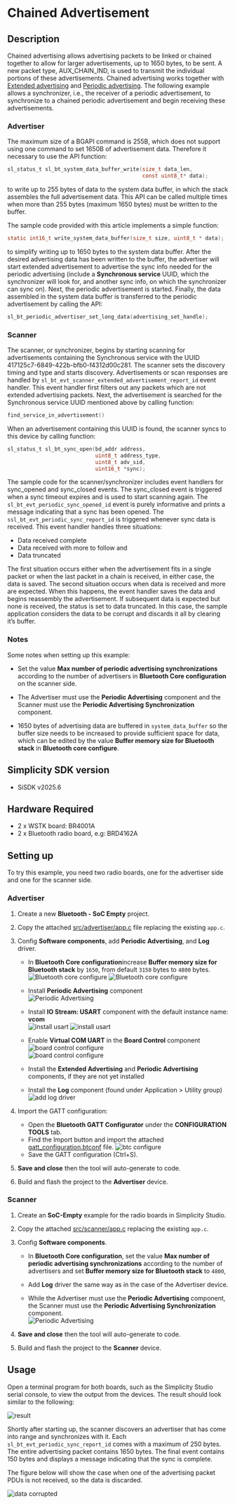 
# Chained Advertisement

## Description

Chained advertising allows advertising packets to be linked or chained together to allow for larger advertisements, up to 1650 bytes, to be sent. A new packet type, AUX_CHAIN_IND, is used to transmit the individual portions of these advertisements. Chained advertising works together with [Extended advertising](https://docs.silabs.com/bluetooth/latest/code-examples/stack-features/adv-and-scanning/extended-adv-example) and [Periodic advertising](https://docs.silabs.com/bluetooth/latest/general/adv-and-scanning/periodic-adv-bt5). The following example allows a synchronizer, i.e., the receiver of a periodic advertisement, to synchronize to a chained periodic advertisement and begin receiving these advertisements.

### Advertiser

The maximum size of a BGAPI command is 255B, which does not support using one command to set 1650B of advertisement data. Therefore it necessary to use the API function:

```C
sl_status_t sl_bt_system_data_buffer_write(size_t data_len,
                                           const uint8_t* data);
```

to write up to 255 bytes of data to the system data buffer, in which the stack assembles the full advertisement data. This API can be called multiple times when more than 255 bytes (maximum 1650 bytes) must be written to the buffer.

The sample code provided with this article implements a simple function:

```C
static int16_t write_system_data_buffer(size_t size, uint8_t * data);
```

to simplify writing up to 1650 bytes to the system data buffer. After the desired advertising data has been written to the buffer, the advertiser will start extended advertisement to advertise the sync info needed for the periodic advertising (include a **Synchronous service** UUID, which the synchronizer will look for, and another sync info, on which the synchronizer can sync on). Next, the periodic advertisement is started. Finally, the data assembled in the system data buffer is transferred to the periodic advertisement by calling the API:

```C
sl_bt_periodic_advertiser_set_long_data(advertising_set_handle);
```

### Scanner

The scanner, or synchronizer, begins by starting scanning for advertisements containing the Synchronous service with the UUID 417125c7-6849-422b-bfb0-f4312d00c281. The scanner sets the discovery timing and type and starts discovery. Advertisements or scan responses are handled by `sl_bt_evt_scanner_extended_advertisement_report_id` event handler. This event handler first filters out any packets which are not extended advertising packets. Next, the advertisement is searched for the Synchronous service UUID mentioned above by calling function:

```C
find_service_in_advertisement()
```

When an advertisement containing this UUID is found, the scanner syncs to this device by calling function:

```C
sl_status_t sl_bt_sync_open(bd_addr address,
                            uint8_t address_type,
                            uint8_t adv_sid,
                            uint16_t *sync);
```

The sample code for the scanner/synchronizer includes event handlers for sync_opened and sync_closed events. The sync_closed event is triggered when a sync timeout expires and is used to start scanning again. The `sl_bt_evt_periodic_sync_opened_id` event is purely informative and prints a message indicating that a sync has been opened. The `ssl_bt_evt_periodic_sync_report_id` is triggered whenever sync data is received. This event handler handles three situations:

- Data received complete
- Data received with more to follow and
- Data truncated

The first situation occurs either when the advertisement fits in a single packet or when the last packet in a chain is received, in either case, the data is saved. The second situation occurs when data is received and more are expected. When this happens, the event handler saves the data and begins reassembly the advertisement. If subsequent data is expected but none is received, the status is set to data truncated.  In this case, the sample application considers the data to be corrupt and discards it all by clearing it’s buffer.

### Notes

Some notes when setting up this example:

- Set the value **Max number of periodic advertising synchronizations** according to the number of advertisers in **Bluetooth Core configuration** on the scanner side.

- The Advertiser must use the **Periodic Advertising** component and the Scanner must use the **Periodic Advertising Synchronization** component.

- 1650 bytes of advertising data are buffered in `system_data_buffer` so the buffer size needs to be increased to provide sufficient space for data, which can be edited by the value **Buffer memory size for Bluetooth stack** in **Bluetooth core configure**.

## Simplicity SDK version ##

- SiSDK v2025.6

## Hardware Required ##

- 2 x WSTK board: BR4001A
- 2 x Bluetooth radio board, e.g: BRD4162A

## Setting up

To try this example, you need two radio boards, one for the advertiser side and one for the scanner side.

### Advertiser

1. Create a new **Bluetooth - SoC Empty** project.

2. Copy the attached [src/advertiser/app.c](src/advertiser/app.c) file replacing the existing `app.c`.

3. Config **Software components**, add **Periodic Advertising**, and **Log** driver.  
    - In **Bluetooth Core configuration**increase **Buffer memory size for Bluetooth stack** by `1650`, from default `3150` bytes to `4800` bytes.  
    ![Bluetooth core configure](images/ble_core_config_1.png)
    ![Bluetooth core configure](images/ble_core_config_2.png)

    - Install **Periodic Advertising** component  
    ![Periodic Advertising](images/add_periodic_component.png)

    - Install **IO Stream: USART** component with the default instance name: **vcom**  
    ![install usart](images/add_log_1.png)
    ![install usart](images/add_log_2.png)

    - Enable **Virtual COM UART** in the **Board Control** component  
    ![board control configure](images/add_log_3.png)  
    ![board control configure](images/add_log_4.png)  

   - Install the **Extended Advertising** and **Periodic Advertising** components, if they are not yet installed

    - Install the **Log** component (found under Application > Utility group)
    ![add log driver](images/add_log_5.png)  

4. Import the GATT configuration:
    - Open the **Bluetooth GATT Configurator** under the **CONFIGURATION TOOLS** tab.
    - Find the Import button and import the attached [gatt_configuration.btconf](config/gatt_configuration.btconf) file.
    ![btc configure](images/btconf.png)
    - Save the GATT configuration (Ctrl+S).

5. **Save and close** then the tool will auto-generate to code.

6. Build and flash the project to the **Advertiser** device.

### Scanner

1. Create an **SoC-Empty** example for the radio boards in Simplicity Studio.

2. Copy the attached [src/scanner/app.c](src/scanner/app.c) replacing the existing `app.c`.

3. Config **Software components**.  

    * In **Bluetooth Core configuration**, set the value **Max number of periodic advertising synchronizations** according to the number of advertisers and set **Buffer memory size for Bluetooth stack** to `4800`, 
    * Add **Log** driver the same way as in the case of the Advertiser device.  

    * While the Advertiser must use the **Periodic Advertising** component, the Scanner must use the **Periodic Advertising Synchronization** component.  
      ![Periodic Advertising](images/add_periodic_sync_component.png)

4. **Save and close** then the tool will auto-generate to code.

5. Build and flash the project to the **Scanner** device.

## Usage

Open a terminal program for both boards, such as the Simplicity Studio serial console, to view the output from the devices. The result should look similar to the following:

![result](images/result.png)

Shortly after starting up, the scanner discovers an advertiser that has come into range and synchronizes with it. Each `sl_bt_evt_periodic_sync_report_id` comes with a maximum of 250 bytes. The entire advertising packet contains 1650 bytes. The final event contains 150 bytes and displays a message indicating that the sync is complete.

The figure below will show the case when one of the advertising packet PDUs is not received, so the data is discarded.

![data corrupted](images/data_corrupted.png)
